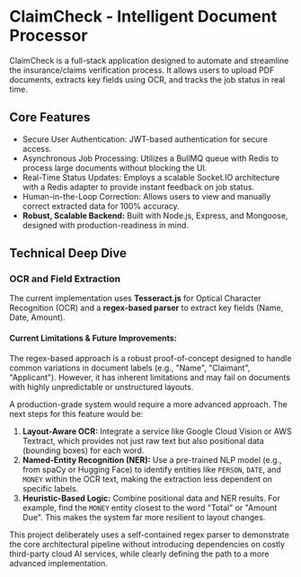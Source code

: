 # ClaimCheck - Intelligent Document Processor

ClaimCheck is a full-stack application designed to automate and streamline the insurance/claims verification process. It allows users to upload PDF documents, extracts key fields using OCR, and tracks the job status in real time.

## Core Features

-   Secure User Authentication: JWT-based authentication for secure access.
-   Asynchronous Job Processing: Utilizes a BullMQ queue with Redis to process large documents without blocking the UI.
-   Real-Time Status Updates: Employs a scalable Socket.IO architecture with a Redis adapter to provide instant feedback on job status.
-   Human-in-the-Loop Correction: Allows users to view and manually correct extracted data for 100% accuracy.
-   **Robust, Scalable Backend:** Built with Node.js, Express, and Mongoose, designed with production-readiness in mind.

## Technical Deep Dive

### OCR and Field Extraction

The current implementation uses **Tesseract.js** for Optical Character Recognition (OCR) and a **regex-based parser** to extract key fields (Name, Date, Amount).

#### **Current Limitations & Future Improvements:**

The regex-based approach is a robust proof-of-concept designed to handle common variations in document labels (e.g., "Name", "Claimant", "Applicant"). However, it has inherent limitations and may fail on documents with highly unpredictable or unstructured layouts.

A production-grade system would require a more advanced approach. The next steps for this feature would be:

1.  **Layout-Aware OCR:** Integrate a service like Google Cloud Vision or AWS Textract, which provides not just raw text but also positional data (bounding boxes) for each word.
2.  **Named-Entity Recognition (NER):** Use a pre-trained NLP model (e.g., from spaCy or Hugging Face) to identify entities like `PERSON`, `DATE`, and `MONEY` within the OCR text, making the extraction less dependent on specific labels.
3.  **Heuristic-Based Logic:** Combine positional data and NER results. For example, find the `MONEY` entity closest to the word "Total" or "Amount Due". This makes the system far more resilient to layout changes.

This project deliberately uses a self-contained regex parser to demonstrate the core architectural pipeline without introducing dependencies on costly third-party cloud AI services, while clearly defining the path to a more advanced implementation.